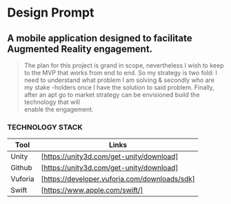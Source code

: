 # Design Prompt

## A mobile application designed to facilitate Augmented Reality engagement.

> The plan for this project is grand in scope, nevertheless I wish to keep
> to the MVP that works from end to end. So my strategy is two fold: I
> need to understand what problem I am solving & secondly who are my stake
> -holders once I have the solution to said problem. Finally, after an apt
> go to market strategy can be envisioned build the technology that will  
> enable the engagement.

### TECHNOLOGY STACK

| Tool | Links|
| ------ | ------ |
| Unity | [https://unity3d.com/get-unity/download] |
| Github | [https://unity3d.com/get-unity/download] |
| Vuforia | [https://developer.vuforia.com/downloads/sdk] |
| Swift | [https://www.apple.com/swift/] |
